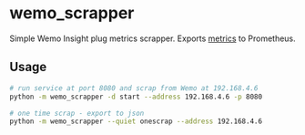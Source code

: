 # wemo_scrapper

Simple Wemo Insight plug metrics scrapper. Exports [metrics](src/wemo_scrapper/datatypes.py) to Prometheus.

## Usage

```bash
# run service at port 8080 and scrap from Wemo at 192.168.4.6
python -m wemo_scrapper -d start --address 192.168.4.6 -p 8080

# one time scrap - export to json
python -m wemo_scrapper --quiet onescrap --address 192.168.4.6
```
